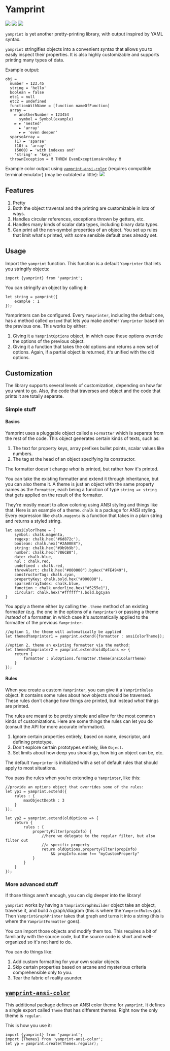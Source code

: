 # Yamprint
[![](https://travis-ci.org/GregRos/yamprint.svg?branch=master)](https://travis-ci.org/GregRos/yamprint)
[![](https://codecov.io/gh/GregRos/yamprint/branch/master/graph/badge.svg)](https://codecov.io/gh/GregRos/yamprint)
[![](https://badge.fury.io/js/yamprint.svg )](https://www.npmjs.com/package/yamprint)

`yamprint` is yet another pretty-printing library, with output inspired by YAML syntax.

`yamprint` stringifies objects into a convenient syntax that allows you to easily inspect their properties. It is also highly customizable and supports printing many types of data.

Example output:
```
obj = 
  number = 123.45
  string = 'hello'
  boolean = false
  etc1 = null
  etc2 = undefined
  functionWithName = [function nameOfFunction]
  array = 
    ► anotherNumber = 123454
      symbol = Symbol(example)
    ► ► 'nested'
      ► 'array'
      ► ► 'even deeper'
  sparseArray = 
    (1) ► 'sparse'
    (10) ► 'array'
    (5000) ► 'with indexes and'
    'string' ► 'keys'
  thrownException = ‼ THREW EvenExceptionsAreOkay ‼
```

Example color output using [`yamprint-ansi-color`]((https://github.com/GregRos/yamprint-ansi-color)) (requires compatible terminal emulator) (may be outdated a little):
![](https://image.prntscr.com/image/KHZF_75WTH6zWJgwB-vXaQ.png)
## Features
1. Pretty
2. Both the object traversal and the printing are customizable in lots of ways.
3. Handles circular references, exceptions thrown by getters, etc.
4. Handles many kinds of scalar data types, including binary data types.
6. Can print all the non-symbol properties of an object. You set up rules that limit what's printed, with some sensible default ones already set.

## Usage
Import the `yamprint` function. This function is a default `Yamprinter` that lets you stringify objects:
```
import {yamprint} from 'yamprint';
```
You can stringify an object by calling it:
```
let string = yamprint({
    example : 1
});
```

Yamprinters can be configured. Every `Yamprinter`, including the default one, has a method called `extend` that lets you make another `Yamprinter` based on the previous one. This works by either:

1. Giving it a `YamprintOptions` object, in which case these options override the options of the previous object.
2. Giving it a function that takes the old options and returns a new set of options. Again, if a partial object is returned, it's unified with the old options.

## Customization
The library supports several levels of customization, depending on how far you want to go. Also, the code that traverses and object and the code that prints it are totally separate.

### Simple stuff

#### Basics
Yamprint uses a pluggable object called a `Formatter` which is separate from the rest of the code. This object generates certain kinds of texts, such as:

1. The text for property keys, array prefixes bullet points, scalar values like numbers.
2. The tag at the head of an object specifying its constructor.

The formatter doesn't change *what* is printed, but rather *how* it's printed.

You can take the existing formatter and extend it through inheritance, but you can also theme it. A theme is just an object with the same property names as the `Formatter`, each being a function of type `string => string` that gets applied on the result of the formatter.

They're mostly meant to allow coloring using ANSI styling and things like that. Here is an example of a theme. `chalk` is a package for ANSI styling. Every expression like `chalk.magenta` is a function that  takes in a plain string and returns a styled string.

    let ansiColorTheme = {
        symbol: chalk.magenta,
        regexp: chalk.hex('#6d872c'),
        boolean: chalk.hex("#2A00E8"),
        string: chalk.hex("#9b9b9b"),
        number: chalk.hex("786CB0"),
        date: chalk.blue,
        nul : chalk.red,
        undefined : chalk.red,
        threwAlert: chalk.hex("#000000").bgHex("#FE4949"),
        constructorTag: chalk.cyan,
        propertyKey: chalk.bold.hex("#000000"),
        sparseArrayIndex: chalk.blue,
        function : chalk.underline.hex("#5255e1"),
        circular: chalk.hex("#ffffff").bold.bgCyan
    }

You apply a theme either by calling the `.theme` method  of an existing formatter (e.g. the one in the options of a `Yamprinter`) or passing a theme *instead* of a formatter, in which case it's automatically applied to the formatter of the previous `Yamprinter`.
    
    //option 1, the theme will automatically be applied
    let themedYamprinter1 = yamprint.extend({formatter : ansiColorTheme});

    //option 2, theme an existing formatter via the method:
    let themedYamprinter2 = yamprint.extend(oldOptions => {
        return {
            formatter : oldOptions.formatter.theme(ansiColorTheme)
        }
    });


####  Rules
When you create a custom `Yamprinter`, you can give it a `YamprintRules` object. It contains some rules about how objects should be traversed. These rules don't change *how* things are printed, but instead *what* things are printed.

The rules are meant to be pretty simple and allow for the most common kinds of customizations. Here are some things the rules can let you do (consult the API for more accurate information).

1. Ignore certain properties entirely, based on name, descriptor, and defining prototype.
2. Don't explore certain prototypes entirely, like `Object`.
3. Set limits about how deep you should go, how big an object can be, etc.

The default `Yamprinter` is initialized with a set of default rules that should apply to most situations.

You pass the rules when you're extending a `Yamprinter`, like this:

    //provide an options object that overrides some of the rules:
    let yp1 = yamprint.extend({
        rules : {
            maxObjectDepth : 3
        }
    });

    let yp2 = yamprint.extend(oldOptions => {
        return {
            rules : {
                propertyFilter(propInfo) {
                    //here we delegate to the regular filter, but also filter out
                    //a specific property
                    return oldOptions.propertyFilter(propInfo)
                        && propInfo.name !== "myCustomProperty"
                }
            }
        }
    });
    

### More advanced stuff
If those things aren't enough, you can dig deeper into the library!

`yamprint` works by having a `YamprintGraphBuilder` object take an object, traverse it, and build a graph/diagram (this is where the `YamprintRules` go). Then `YamprintGraphPrinter` takes that graph and turns it into a string (this is where the `YamprintFormatter` goes).

You can import those objects and modify them too. This requires a bit of familiarity with the source code, but the source code is short and well-organized so it's not hard to do.

You can do things like:

1. Add custom formatting for your own scalar objects.
2. Skip certain properties based on arcane and mysterious criteria comprehensible only to you.
3. Tear the fabric of reality asunder.

## [`yamprint-ansi-color`](https://github.com/GregRos/yamprint-ansi-color)
This additional package defines an ANSI color theme for `yamprint`. It defines a single export called `Theme` that has different themes. Right now the only theme is `regular`.

This is how you use it:

    import {yamprint} from 'yamprint';
    import {Themes} from 'yamprint-ansi-color';
    let yp = yamprint.create(Themes.regular);